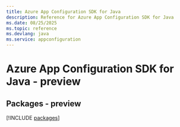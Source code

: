 ```yaml
---
title: Azure App Configuration SDK for Java
description: Reference for Azure App Configuration SDK for Java
ms.date: 08/25/2025
ms.topic: reference
ms.devlang: java
ms.service: appconfiguration
---
```

# Azure App Configuration SDK for Java - preview
## Packages - preview
[!INCLUDE [packages](app-configuration-index.md)]